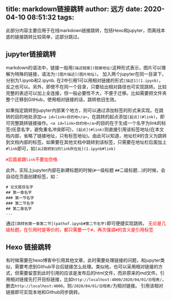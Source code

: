 title: markdown链接跳转
author: 远方
date: 2020-04-10 08:51:32
tags:
---
此部分内容主要应用于在线markdown链接跳转，包括Hexo和jupyter，而离线本底的链接跳转比较简单，这部分跳过。

## jupyter链接跳转
markdown的语法中，链接一般用`[描述链接](链接地址)`这种形式表示，图片可以理解为特殊的链接，语法为`![图片描述](图片地址)`。
加入两个jupyter在同一目录下，分别为1.ipynb和2.ipynb. 在2中引用1可以用相对链接的形式`[描述1](1.ipynb)`，反之也可以。另外，即使不在同一个目录，只要给出相对路径也可实现跳转。比较完整的表述可以加上全连接，但一般必要性不大，不便于迁移。比如需要把文件夹整个迁移到GitHub，使用相对链接的话，跳转依旧生效。

如果指定跳转到jupyter内部某个地方，则可以通过添加标签的形式来实现。在跳转的目的地处添加`<a id=link>目的地</a>`，在跳转的起点添加`[起点](#link)`，即可完整跳转链接操作。`<a id=link>目的地</a>`的目的在于生成一个名字为link的标签(任意名字，避免重名冲突即可)，`[起点](#link)`则直接引用该标签地址(在本文档内部，省略了链接地址，只有标签地址)。由此可以知道，地址栏#的含义为跳转到文档内部的标签。如果要在其他文档中跳转到该标签，只需要在地址栏后面加上`#link`即可，如`[从2跳转到1的link所在处](1.ipynb#link)`

<font color='red'>`#`后面紧跟`link`不要加空格</font>

此外，实际上jupyter内部在新建标题的时候(`#`一级标题 `##`二级标题...)的时候，会自动在页面创建标签，如：
``` 
# 论文题目名字
## 第一章名字
### 第一节名字
### 第二节名字
## 第二章名字
...
```
通过`[跳转到第一章第二节](pathof.ipynb#第二节名字)`即可便捷实现跳转。
<font color='red'>无论是几级标题，在引用时是等价的，都只需要一个`#`，再次强调`#`的含义是引用标签</font>

## Hexo 链接跳转
有时候需要在hexo博客中引用其他文章，此时需要处理链接的问题，和jupyter类似，需要考虑到Github平台后链接怎么处理。类似地，也可以采用相对链接的方式，但需要留意到此时引用的应该是发布后的html文件，而非原来的md文件。引用相对链接先打开目标链接，比如`http://localhost:4000/2020/04/01/日程表/`，删去`http://localhost:4000`，则`/2020/04/01/日程表/`为相对链接。
引用该相对链接即可实现本地和Github同步跳转。